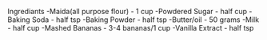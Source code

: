 Ingrediants 
-Maida(all purpose flour) - 1 cup
-Powdered Sugar - half cup
-Baking Soda - half tsp
-Baking Powder - half tsp
-Butter/oil - 50 grams
-Milk - half cup
-Mashed Bananas - 3-4 bananas/1 cup 
-Vanilla Extract - half tsp